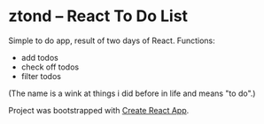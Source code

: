 # ztond – React To Do List

Simple to do app, result of two days of React. Functions:

* add todos
* check off todos
* filter todos

(The name is a wink at things i did before in life and means "to do".)


Project was bootstrapped with [Create React App](https://github.com/facebookincubator/create-react-app).
